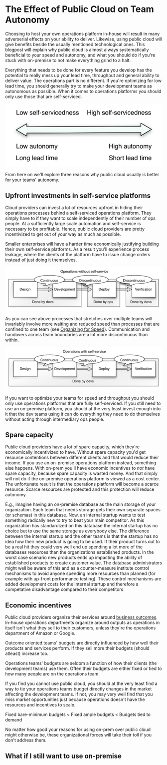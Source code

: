 The Effect of Public Cloud on Team Autonomy
===========================================

Choosing to host your own operations platform in-house will result in many adverserial effects on your ability to deliver. Likewise, using public cloud will give benefits beside the usually mentioned technological ones. This blogpost will explain why public cloud is almost always systematically beneficial to your speed and autonomy, and what you should do if you're stuck with on-premise to not make everything grind to a halt.

Everything that needs to be done for every feature you develop has the potential to really mess up your lead time, throughput and general ability to deliver value. The operations part is no different. If you're optimizing for low lead time, you should generally try to make your development teams as autonomous as possible. When it comes to operations platforms you should only use those that are self-serviced.

![Self-servicedness impacts autonomy](img/self-service-autonomy.png)

From here on we'll explore three reasons why public cloud usually is better for your teams' autonomy.


Upfront investments in self-service platforms
---------------------------------------------

Cloud providers can invest a lot of resources upfront in hiding their operations processes behind a self-serviced operations platform. They simply have to if they want to scale independently of their number of ops people. At a sufficiently large scale automation and self-service is necessary to be profitable. Hence, public cloud providers are pretty incentivized to get out of your way as much as possible.

Smaller enterprises will have a harder time economically justifying building their own self-service platforms. As a result you'll experience process leakage, where the clients of the platform have to issue change orders instead of just doing it themselves.

![Without self-service](img/value-stream-without-self-service.png)

As you can see above processes that stretches over multiple teams will invariably involve more waiting and reduced speed than processes that are confined to one team (see [Organizing for Speed](https://blogg.bekk.no/organizing-for-speed-17462894baf4)). Communication and handovers across team boundaries are a lot more discontinuous than within.

![With self-service](img/value-stream-with-self-service.png)

If you want to optimize your teams for speed and throughput you should only use operations platforms that are fully self-serviced. If you still need to use an on-premise platform, you should at the very least invest enough into it that the dev teams using it can do everything they need to do themselves without acting through intermediary ops people.


Spare capacity
--------------

Public cloud providers have a lot of spare capacity, which they're economically incentivized to have. Without spare capacity you'd get resource contentions between different clients and that would reduce their income. If you use an on-premise operations platform instead, something else happens. With on-prem you'll have economic incentives to _not_ have spare capacity, because spare capacity is wasted money. And that simply will not do if the on-premise operations platform is viewed as a cost center. The unfortunate result is that the operations platform will become a scarce resource. Scarce resources are protected and this protection will reduce autonomy.

E.g., imagine having an on-premise database as the main storage of your organization. Each team that needs storage gets their own separate spaces (or schemas) in this database. Now, an internal startup wants to test something radically new to try to beat your main competitor. As this organization has standardized on this database the internal startup has no choice but to use the same storage as everybody else. The difference between the internal startup and the other teams is that the startup has no idea how their new product is going to be used. If their product turns out to be a real hit they could very well end up spending a lot more of the databases resources than the organizations established products. In the worst case scenario new products ends up impacting the ability of established products to create customer value. The database administrators might well be aware of this and as a counter-measure institute control mechanisms to avoid anyone spending more resources than planned (for example with up-front performance testing). These control mechanisms are added development costs for the internal startup and therefore a competative disadvantage compared to their competitors.


Economic incentives
-------------------

Public cloud providers organize their services around [business outcomes](https://blogg.bekk.no/organizing-for-speed-17462894baf4). In-house operations departments organize around outputs as operations in itself isn't what they sell to their customers, unless they're the operations department of Amazon or Google.

Outcome oriented teams' budgets are directly influenced by how well their products and services perform. If they sell more their budgets (should atleast) increase too.

Operations teams' budgets are seldom a function of how their clients (the development teams) use them. Often their budgets are either fixed or tied to how many people are on the operations team.

If you find you cannot use public cloud, you should at the very least find a way to tie your operations teams budget directly changes in the market affecting the development teams. If not, you may very well find that you miss market opportunities just because operations doesn't have the resources and incentives to scale.

Fixed bare-minimum budgets < Fixed ample budgets < Budgets tied to demand

No matter how good your reasons for using on-prem over public cloud might otherwise be, these organizational forces will take their toll if you don't address them.


What if I still want to use on-premise
--------------------------------------



